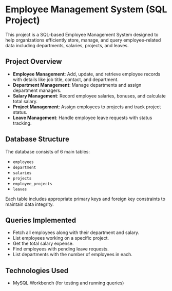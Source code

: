 # Employee Management System (SQL Project)

This project is a SQL-based Employee Management System designed to help organizations efficiently store, manage, and query employee-related data including departments, salaries, projects, and leaves.

## Project Overview

- **Employee Management**: Add, update, and retrieve employee records with details like job title, contact, and department.
- **Department Management**: Manage departments and assign department managers.
- **Salary Management**: Record employee salaries, bonuses, and calculate total salary.
- **Project Management**: Assign employees to projects and track project status.
- **Leave Management**: Handle employee leave requests with status tracking.

## Database Structure

The database consists of 6 main tables:

- `employees`
- `department`
- `salaries`
- `projects`
- `employee_projects`
- `leaves`

Each table includes appropriate primary keys and foreign key constraints to maintain data integrity.

## Queries Implemented

- Fetch all employees along with their department and salary.
- List employees working on a specific project.
- Get the total salary expense.
- Find employees with pending leave requests.
- List departments with the number of employees in each.

## Technologies Used

- MySQL Workbench (for testing and running queries)
